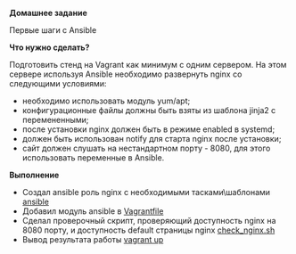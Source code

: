 **Домашнее задание**

Первые шаги с Ansible

**Что нужно сделать?**

Подготовить стенд на Vagrant как минимум с одним сервером. На этом сервере используя Ansible необходимо развернуть nginx со следующими условиями:

- необходимо использовать модуль yum/apt;
- конфигурационные файлы должны быть взяты из шаблона jinja2 с перемененными;
- после установки nginx должен быть в режиме enabled в systemd;
- должен быть использован notify для старта nginx после установки;
- сайт должен слушать на нестандартном порту - 8080, для этого использовать переменные в Ansible.


**Выполнение**

- Создал ansible роль nginx с необходимыми тасками\шаблонами [ansible](https://github.com/hellolightSP/otus_hw11/tree/main/ansible)
- Добавил модуль ansible в [Vagrantfile](https://github.com/hellolightSP/otus_hw11/blob/main/Vagrantfile)
- Сделал проверочный скрипт, проверяющий доступность nginx на 8080 порту, и доступность default страницы nginx [check_nginx.sh](https://github.com/hellolightSP/otus_hw11/blob/main/check_nginx.sh)
- Вывод результата работы [vagrant up](https://github.com/hellolightSP/otus_hw11/blob/main/otus_hw11_ansible)
